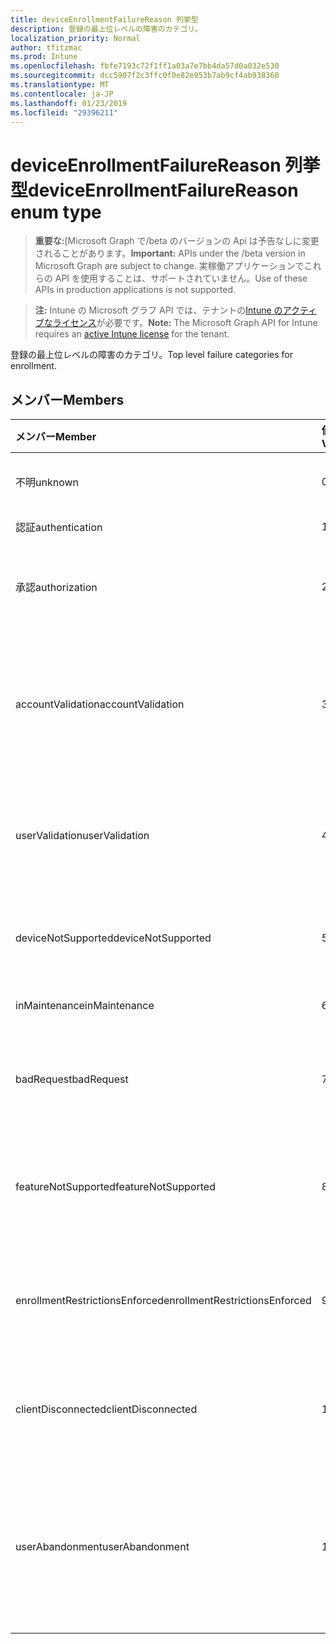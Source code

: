 ```yaml
---
title: deviceEnrollmentFailureReason 列挙型
description: 登録の最上位レベルの障害のカテゴリ。
localization_priority: Normal
author: tfitzmac
ms.prod: Intune
ms.openlocfilehash: fbfe7193c72f1ff1a03a7e7bb4da57d0a032e530
ms.sourcegitcommit: dcc5907f2c3ffc0f0e82e953b7ab9cf4ab938360
ms.translationtype: MT
ms.contentlocale: ja-JP
ms.lasthandoff: 01/23/2019
ms.locfileid: "29396211"
---
```

# <a name="deviceenrollmentfailurereason-enum-type"></a><span data-ttu-id="38be1-103">deviceEnrollmentFailureReason 列挙型</span><span class="sxs-lookup"><span data-stu-id="38be1-103">deviceEnrollmentFailureReason enum type</span></span>

> <span data-ttu-id="38be1-104">**重要な:**[Microsoft Graph で/beta のバージョンの Api は予告なしに変更されることがあります。</span><span class="sxs-lookup"><span data-stu-id="38be1-104">**Important:** APIs under the /beta version in Microsoft Graph are subject to change.</span></span> <span data-ttu-id="38be1-105">実稼働アプリケーションでこれらの API を使用することは、サポートされていません。</span><span class="sxs-lookup"><span data-stu-id="38be1-105">Use of these APIs in production applications is not supported.</span></span>

> <span data-ttu-id="38be1-106">**注:** Intune の Microsoft グラフ API では、テナントの[Intune のアクティブなライセンス](https://go.microsoft.com/fwlink/?linkid=839381)が必要です。</span><span class="sxs-lookup"><span data-stu-id="38be1-106">**Note:** The Microsoft Graph API for Intune requires an [active Intune license](https://go.microsoft.com/fwlink/?linkid=839381) for the tenant.</span></span>

<span data-ttu-id="38be1-107">登録の最上位レベルの障害のカテゴリ。</span><span class="sxs-lookup"><span data-stu-id="38be1-107">Top level failure categories for enrollment.</span></span>

## <a name="members"></a><span data-ttu-id="38be1-108">メンバー</span><span class="sxs-lookup"><span data-stu-id="38be1-108">Members</span></span>
|<span data-ttu-id="38be1-109">メンバー</span><span class="sxs-lookup"><span data-stu-id="38be1-109">Member</span></span>|<span data-ttu-id="38be1-110">値</span><span class="sxs-lookup"><span data-stu-id="38be1-110">Value</span></span>|<span data-ttu-id="38be1-111">説明</span><span class="sxs-lookup"><span data-stu-id="38be1-111">Description</span></span>|
|:---|:---|:---|
|<span data-ttu-id="38be1-112">不明</span><span class="sxs-lookup"><span data-stu-id="38be1-112">unknown</span></span>|<span data-ttu-id="38be1-113">0</span><span class="sxs-lookup"><span data-stu-id="38be1-113">0</span></span>|<span data-ttu-id="38be1-114">既定値、失敗の理由は不明です。</span><span class="sxs-lookup"><span data-stu-id="38be1-114">Default value, failure reason is unknown.</span></span>|
|<span data-ttu-id="38be1-115">認証</span><span class="sxs-lookup"><span data-stu-id="38be1-115">authentication</span></span>|<span data-ttu-id="38be1-116">1</span><span class="sxs-lookup"><span data-stu-id="38be1-116">1</span></span>|<span data-ttu-id="38be1-117">認証に失敗しました</span><span class="sxs-lookup"><span data-stu-id="38be1-117">Authentication failed</span></span>|
|<span data-ttu-id="38be1-118">承認</span><span class="sxs-lookup"><span data-stu-id="38be1-118">authorization</span></span>|<span data-ttu-id="38be1-119">2</span><span class="sxs-lookup"><span data-stu-id="38be1-119">2</span></span>|<span data-ttu-id="38be1-120">呼び出しが認証されると、ですが、登録する権限がありませんでした。</span><span class="sxs-lookup"><span data-stu-id="38be1-120">Call was authenticated, but not authorized to enroll.</span></span>|
|<span data-ttu-id="38be1-121">accountValidation</span><span class="sxs-lookup"><span data-stu-id="38be1-121">accountValidation</span></span>|<span data-ttu-id="38be1-122">3</span><span class="sxs-lookup"><span data-stu-id="38be1-122">3</span></span>|<span data-ttu-id="38be1-123">登録用のアカウントを検証できませんでした。</span><span class="sxs-lookup"><span data-stu-id="38be1-123">Failed to validate the account for enrollment.</span></span> <span data-ttu-id="38be1-124">(アカウントがブロックされている登録が有効になっていません)</span><span class="sxs-lookup"><span data-stu-id="38be1-124">(Account blocked, enrollment not enabled)</span></span>|
|<span data-ttu-id="38be1-125">userValidation</span><span class="sxs-lookup"><span data-stu-id="38be1-125">userValidation</span></span>|<span data-ttu-id="38be1-126">4</span><span class="sxs-lookup"><span data-stu-id="38be1-126">4</span></span>|<span data-ttu-id="38be1-127">ユーザーを検証できませんでした。</span><span class="sxs-lookup"><span data-stu-id="38be1-127">User could not be validated.</span></span> <span data-ttu-id="38be1-128">(ユーザーが存在しない場合は、不足しているライセンス)</span><span class="sxs-lookup"><span data-stu-id="38be1-128">(User does not exist, missing license)</span></span>|
|<span data-ttu-id="38be1-129">deviceNotSupported</span><span class="sxs-lookup"><span data-stu-id="38be1-129">deviceNotSupported</span></span>|<span data-ttu-id="38be1-130">5</span><span class="sxs-lookup"><span data-stu-id="38be1-130">5</span></span>|<span data-ttu-id="38be1-131">モバイル デバイスの管理には、デバイスはサポートされていません。</span><span class="sxs-lookup"><span data-stu-id="38be1-131">Device is not supported for mobile device management.</span></span>|
|<span data-ttu-id="38be1-132">inMaintenance</span><span class="sxs-lookup"><span data-stu-id="38be1-132">inMaintenance</span></span>|<span data-ttu-id="38be1-133">6</span><span class="sxs-lookup"><span data-stu-id="38be1-133">6</span></span>|<span data-ttu-id="38be1-134">アカウントがメンテナンスします。</span><span class="sxs-lookup"><span data-stu-id="38be1-134">Account is in maintenance.</span></span>|
|<span data-ttu-id="38be1-135">badRequest</span><span class="sxs-lookup"><span data-stu-id="38be1-135">badRequest</span></span>|<span data-ttu-id="38be1-136">7</span><span class="sxs-lookup"><span data-stu-id="38be1-136">7</span></span>|<span data-ttu-id="38be1-137">サービスで認識されるサポートではない要求をクライアントに送信されます。</span><span class="sxs-lookup"><span data-stu-id="38be1-137">Client sent a request that is not understood/supported by the service.</span></span>|
|<span data-ttu-id="38be1-138">featureNotSupported</span><span class="sxs-lookup"><span data-stu-id="38be1-138">featureNotSupported</span></span>|<span data-ttu-id="38be1-139">8</span><span class="sxs-lookup"><span data-stu-id="38be1-139">8</span></span>|<span data-ttu-id="38be1-140">このアカウントには、この登録で使用される機能はサポートされていません。</span><span class="sxs-lookup"><span data-stu-id="38be1-140">Feature(s) used by this enrollment are not supported for this account.</span></span>|
|<span data-ttu-id="38be1-141">enrollmentRestrictionsEnforced</span><span class="sxs-lookup"><span data-stu-id="38be1-141">enrollmentRestrictionsEnforced</span></span>|<span data-ttu-id="38be1-142">9</span><span class="sxs-lookup"><span data-stu-id="38be1-142">9</span></span>|<span data-ttu-id="38be1-143">管理者によって構成されている登録の制限には、この登録がブロックされています。</span><span class="sxs-lookup"><span data-stu-id="38be1-143">Enrollment restrictions configured by admin blocked this enrollment.</span></span>|
|<span data-ttu-id="38be1-144">clientDisconnected</span><span class="sxs-lookup"><span data-stu-id="38be1-144">clientDisconnected</span></span>|<span data-ttu-id="38be1-145">10</span><span class="sxs-lookup"><span data-stu-id="38be1-145">10</span></span>|<span data-ttu-id="38be1-146">クライアントがタイムアウトするか、登録は、エンド ・ ユーザーによって中止されました。</span><span class="sxs-lookup"><span data-stu-id="38be1-146">Client timed out or enrollment was aborted by enduser.</span></span>|
|<span data-ttu-id="38be1-147">userAbandonment</span><span class="sxs-lookup"><span data-stu-id="38be1-147">userAbandonment</span></span>|<span data-ttu-id="38be1-148">11</span><span class="sxs-lookup"><span data-stu-id="38be1-148">11</span></span>|<span data-ttu-id="38be1-149">登録は、エンド ・ ユーザーによって中断されました。</span><span class="sxs-lookup"><span data-stu-id="38be1-149">Enrollment was abandoned by enduser.</span></span> <span data-ttu-id="38be1-150">(エンド ・ ユーザーは、契約時の開始が、時間内に完了できませんでした)</span><span class="sxs-lookup"><span data-stu-id="38be1-150">(Enduser started onboarding but failed to complete it in timely manner)</span></span>|





